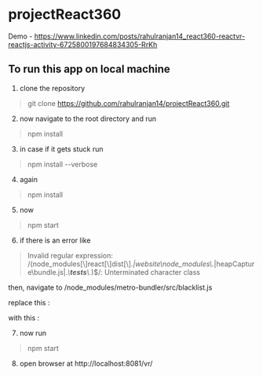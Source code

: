 # projectReact360

 Demo - https://www.linkedin.com/posts/rahulranjan14_react360-reactvr-reactjs-activity-6725800197684834305-RrKh

## To run this app on local machine

1. clone the repository

>  git clone https://github.com/rahulranjan14/projectReact360.git

2. now navigate to the root directory and run

>  npm install

3. in case if it gets stuck run

>  npm install --verbose  

4. again

> npm install

5. now 

> npm start

6. if there is an error like 

> Invalid regular expression: /(node_modules[\\\]react[\\\]dist[\\\].*|website\\node_modules\\.*|heapCapture\\bundle\.js|.*\\__tests__\\.*)$/: Unterminated character 
class

then, navigate to /node_modules/metro-bundler/src/blacklist.js

replace this :


with this :



7. now run

> npm start

8. open browser at http://localhost:8081/vr/
